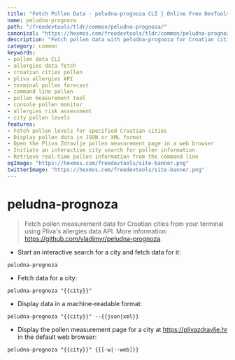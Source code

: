```yaml
---
title: "Fetch Pollen Data - peludna-prognoza CLI | Online Free DevTools by Hexmos"
name: peludna-prognoza
path: "/freedevtools/tldr/common/peludna-prognoza/"
canonical: "https://hexmos.com/freedevtools/tldr/common/peludna-prognoza/"
description: "Fetch pollen data with peludna-prognoza for Croatian cities from the terminal. Access real-time allergies information via Pliva's API using CLI commands. Free online tool, no registration required."
category: common
keywords:
- pollen data CLI
- allergies data fetch
- croatian cities pollen
- pliva allergies API
- terminal pollen forecast
- command line pollen
- pollen measurement tool
- console pollen monitor
- allergies risk assessment
- city pollen levels
features:
- Fetch pollen levels for specified Croatian cities
- Display pollen data in JSON or XML format
- Open the Pliva Zdravlje pollen measurement page in a web browser
- Initiate an interactive city search for pollen information
- Retrieve real-time pollen information from the command line
ogImage: "https://hexmos.com/freedevtools/site-banner.png"
twitterImage: "https://hexmos.com/freedevtools/site-banner.png"
---
```


# peludna-prognoza

> Fetch pollen measurement data for Croatian cities from your terminal using Pliva's allergies data API.
> More information: <https://github.com/vladimyr/peludna-prognoza>.

- Start an interactive search for a city and fetch data for it:

`peludna-prognoza`

- Fetch data for a city:

`peludna-prognoza "{{city}}"`

- Display data in a machine-readable format:

`peludna-prognoza "{{city}}" --{{json|xml}}`

- Display the pollen measurement page for a city at <https://plivazdravlje.hr> in the default web browser:

`peludna-prognoza "{{city}}" {{[-w|--web]}}`
